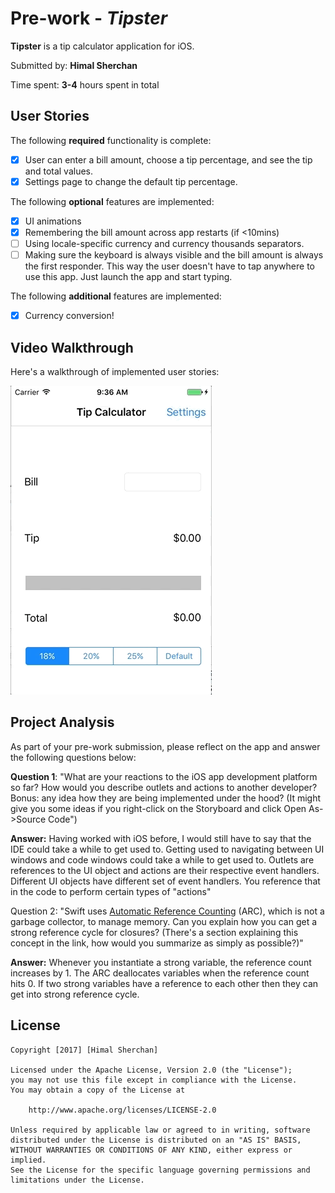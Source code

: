# Pre-work - *Tipster*

**Tipster** is a tip calculator application for iOS.

Submitted by: **Himal Sherchan**

Time spent: **3-4** hours spent in total

## User Stories

The following **required** functionality is complete:

* [x] User can enter a bill amount, choose a tip percentage, and see the tip and total values.
* [x] Settings page to change the default tip percentage.

The following **optional** features are implemented:
* [X] UI animations
* [X] Remembering the bill amount across app restarts (if <10mins)
* [ ] Using locale-specific currency and currency thousands separators.
* [ ] Making sure the keyboard is always visible and the bill amount is always the first responder. This way the user doesn't have to tap anywhere to use this app. Just launch the app and start typing.

The following **additional** features are implemented:

- [X] Currency conversion!

## Video Walkthrough 

Here's a walkthrough of implemented user stories:

![alt text](https://raw.githubusercontent.com/hshercha/Tipster/master/static/Tip_Calculator.gif)

## Project Analysis

As part of your pre-work submission, please reflect on the app and answer the following questions below:

**Question 1**: "What are your reactions to the iOS app development platform so far? How would you describe outlets and actions to another developer? Bonus: any idea how they are being implemented under the hood? (It might give you some ideas if you right-click on the Storyboard and click Open As->Source Code")

**Answer:** Having worked with iOS before, I would still have to say that the IDE could take a while to get used to. Getting used to navigating between UI windows and code windows could take a while to get used to. 
Outlets are references to the UI object and actions are their respective event handlers. Different UI objects have different set of event handlers. You reference that in the code to perform certain types of "actions"

Question 2: "Swift uses [Automatic Reference Counting](https://developer.apple.com/library/content/documentation/Swift/Conceptual/Swift_Programming_Language/AutomaticReferenceCounting.html#//apple_ref/doc/uid/TP40014097-CH20-ID49) (ARC), which is not a garbage collector, to manage memory. Can you explain how you can get a strong reference cycle for closures? (There's a section explaining this concept in the link, how would you summarize as simply as possible?)"

**Answer:** Whenever you instantiate a strong variable, the reference count increases by 1. The ARC deallocates variables when the reference count hits 0. If two strong variables have a reference to each other then they can get into strong reference cycle.


## License

    Copyright [2017] [Himal Sherchan]

    Licensed under the Apache License, Version 2.0 (the "License");
    you may not use this file except in compliance with the License.
    You may obtain a copy of the License at

        http://www.apache.org/licenses/LICENSE-2.0

    Unless required by applicable law or agreed to in writing, software
    distributed under the License is distributed on an "AS IS" BASIS,
    WITHOUT WARRANTIES OR CONDITIONS OF ANY KIND, either express or implied.
    See the License for the specific language governing permissions and
    limitations under the License.
